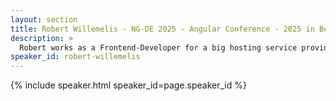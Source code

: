 ```yaml
---
layout: section
title: Robert Willemelis - NG-DE 2025 - Angular Conference - 2025 in Berlin
description: >
  Robert works as a Frontend-Developer for a big hosting service provider in Berlin. He is a core team member of ngGirls and passionate about Angular and about the software craftsmanship pattern. He likes to make people happy by being creative, producing new ideas, and bringing people together. Robert loves to travel around and attend conferences to get new inspiration for his daily work and for self-improvement.
speaker_id: robert-willemelis
---
```


{% include speaker.html speaker_id=page.speaker_id %}
